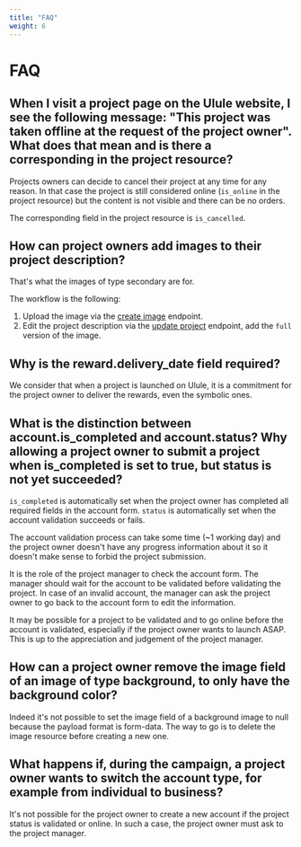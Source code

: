 ```yaml
---
title: "FAQ"
weight: 6
---
```


# FAQ

## When I visit a project page on the Ulule website, I see the following message: "This project was taken offline at the request of the project owner". What does that mean and is there a corresponding in the project resource?

Projects owners can decide to cancel their project at any time for any reason. In that case the project is still considered online (`is_online` in the project resource) but the content is not visible and there can be no orders.

The corresponding field in the project resource is `is_cancelled`.

## How can project owners add images to their project description?

 That's what the images of type secondary are for.

 The workflow is the following:

 1. Upload the image via the [create image](#create-a-project-image) endpoint.
 2. Edit the project description via the [update project](#update-a-project) endpoint, add the `full` version of the image.

## Why is the reward.delivery_date field required?

We consider that when a project is launched on Ulule, it is a commitment for the project owner to deliver the rewards, even the symbolic ones.

## What is the distinction between account.is_completed and account.status? Why allowing a project owner to submit a project when is_completed is set to true, but status is not yet succeeded?

`is_completed` is automatically set when the project owner has completed all required fields in the account form. `status` is automatically set when the account validation succeeds or fails.

The account validation process can take some time (~1 working day) and the project owner doesn't have any progress information about it so it doesn't make sense to forbid the project submission.

It is the role of the project manager to check the account form. The manager should wait for the account to be validated before validating the project. In case of an invalid account, the manager can ask the project owner to go back to the account form to edit the information.

It may be possible for a project to be validated and to go online before the account is validated, especially if the project owner wants to launch ASAP. This is up to the appreciation and judgement of the project manager.

## How can a project owner remove the image field of an image of type background, to only have the background color?

Indeed it's not possible to set the image field of a background image to null because the payload format is form-data. The way to go is to delete the image resource before creating a new one.

## What happens if, during the campaign, a project owner wants to switch the account type, for example from individual to business?

It's not possible for the project owner to create a new account if the project status is validated or online. In such a case, the project owner must ask to the project manager.